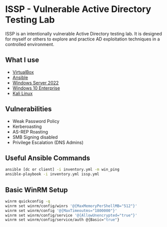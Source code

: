 # ISSP - Vulnerable Active Directory Testing Lab

ISSP is an intentionally vulnerable Active Directory testing lab. It is designed for myself or others to explore and practice AD exploitation techniques in a controlled environment.

## What I use
- [VirtualBox](https://www.virtualbox.org/)
- [Ansible](https://www.ansible.com/)
- [Windows Server 2022](https://www.microsoft.com/en-us/evalcenter/evaluate-windows-server-2022)
- [Windows 10 Enterprise](https://www.microsoft.com/en-us/evalcenter/evaluate-windows-10-enterprise)
- [Kali Linux](https://www.kali.org/)

## Vulnerabilities
- Weak Password Policy
- Kerberoasting
- AS-REP Roasting
- SMB Signing disabled
- Privilege Escalation (DNS Admins)

## Useful Ansible Commands
```bash
ansible [dc or client] -i inventory.yml -m win_ping
ansible-playbook -i inventory.yml issp.yml
```

## Basic WinRM Setup
```bash
winrm quickconfig -q
winrm set winrm/config/winrs '@{MaxMemoryPerShellMB="512"}'
winrm set winrm/config '@{MaxTimeoutms="1800000"}'
winrm set winrm/config/service '@{AllowUnencrypted="true"}'
winrm set winrm/config/service/auth @{Basic="true"}
```
